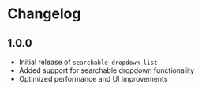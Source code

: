 # Changelog

## 1.0.0
- Initial release of `searchable_dropdown_list`
- Added support for searchable dropdown functionality
- Optimized performance and UI improvements